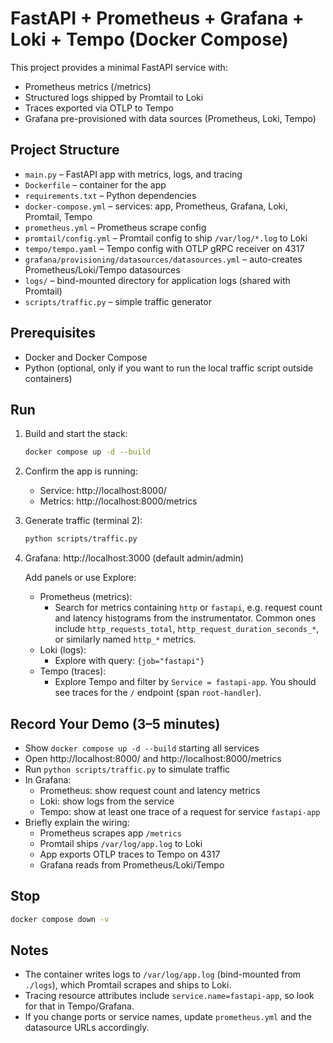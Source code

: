 # FastAPI + Prometheus + Grafana + Loki + Tempo (Docker Compose)

This project provides a minimal FastAPI service with:

- Prometheus metrics (/metrics)
- Structured logs shipped by Promtail to Loki
- Traces exported via OTLP to Tempo
- Grafana pre-provisioned with data sources (Prometheus, Loki, Tempo)

## Project Structure

- `main.py` – FastAPI app with metrics, logs, and tracing
- `Dockerfile` – container for the app
- `requirements.txt` – Python dependencies
- `docker-compose.yml` – services: app, Prometheus, Grafana, Loki, Promtail, Tempo
- `prometheus.yml` – Prometheus scrape config
- `promtail/config.yml` – Promtail config to ship `/var/log/*.log` to Loki
- `tempo/tempo.yaml` – Tempo config with OTLP gRPC receiver on 4317
- `grafana/provisioning/datasources/datasources.yml` – auto-creates Prometheus/Loki/Tempo datasources
- `logs/` – bind-mounted directory for application logs (shared with Promtail)
- `scripts/traffic.py` – simple traffic generator

## Prerequisites

- Docker and Docker Compose
- Python (optional, only if you want to run the local traffic script outside containers)

## Run

1. Build and start the stack:
   ```bash
   docker compose up -d --build
   ```

2. Confirm the app is running:
   - Service: http://localhost:8000/
   - Metrics: http://localhost:8000/metrics

3. Generate traffic (terminal 2):
   ```bash
   python scripts/traffic.py
   ```

4. Grafana: http://localhost:3000 (default admin/admin)

   Add panels or use Explore:
   - Prometheus (metrics):
     - Search for metrics containing `http` or `fastapi`, e.g. request count and latency histograms from the instrumentator. Common ones include `http_requests_total`, `http_request_duration_seconds_*`, or similarly named `http_*` metrics.
   - Loki (logs):
     - Explore with query: `{job="fastapi"}`
   - Tempo (traces):
     - Explore Tempo and filter by `Service = fastapi-app`. You should see traces for the `/` endpoint (span `root-handler`).

## Record Your Demo (3–5 minutes)

- Show `docker compose up -d --build` starting all services
- Open http://localhost:8000/ and http://localhost:8000/metrics
- Run `python scripts/traffic.py` to simulate traffic
- In Grafana:
  - Prometheus: show request count and latency metrics
  - Loki: show logs from the service
  - Tempo: show at least one trace of a request for service `fastapi-app`
- Briefly explain the wiring:
  - Prometheus scrapes app `/metrics`
  - Promtail ships `/var/log/app.log` to Loki
  - App exports OTLP traces to Tempo on 4317
  - Grafana reads from Prometheus/Loki/Tempo

## Stop

```bash
docker compose down -v
```

## Notes

- The container writes logs to `/var/log/app.log` (bind-mounted from `./logs`), which Promtail scrapes and ships to Loki.
- Tracing resource attributes include `service.name=fastapi-app`, so look for that in Tempo/Grafana.
- If you change ports or service names, update `prometheus.yml` and the datasource URLs accordingly.
#
